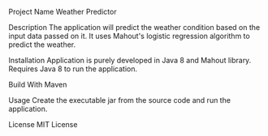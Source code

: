 Project Name
Weather Predictor

Description
The application will predict the weather condition based on the input data passed on it. It uses Mahout's logistic regression algorithm to predict the weather.

Installation
Application is purely developed in Java 8 and Mahout library. Requires Java 8 to run the application. 

Build With
Maven

Usage
Create the executable jar from the source code and run the application.

License
MIT License
